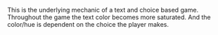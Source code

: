This is the underlying mechanic of a text and choice based game.
Throughout the game the text color becomes more saturated.
And the color/hue is dependent on the choice the player makes.
